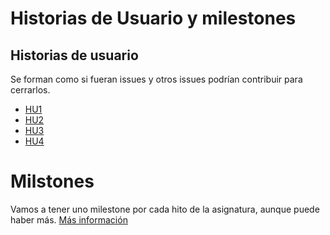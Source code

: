 # Historias de Usuario y milestones

## Historias de usuario
Se forman como si fueran issues y otros issues podrían contribuir para cerrarlos.
- [HU1](https://github.com/antonioml97/BuscadorPartidos/issues/1)
- [HU2](https://github.com/antonioml97/BuscadorPartidos/issues/2)
- [HU3](https://github.com/antonioml97/BuscadorPartidos/issues/3)
- [HU4](https://github.com/antonioml97/BuscadorPartidos/issues/4)

# Milstones
Vamos a tener uno milestone por cada hito de la asignatura, aunque puede haber más.
 [Más información](https://github.com/antonioml97/BuscadorPartidos/milestones) 